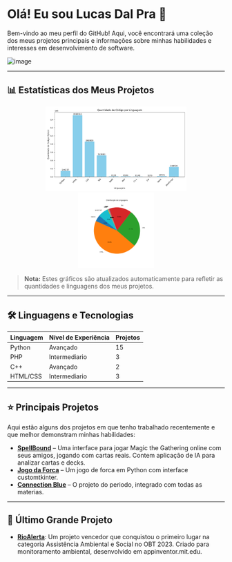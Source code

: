 # Olá! Eu sou Lucas Dal Pra 👋

Bem-vindo ao meu perfil do GitHub! Aqui, você encontrará uma coleção dos meus projetos principais e informações sobre minhas habilidades e interesses em desenvolvimento de software.

![image](https://github.com/user-attachments/assets/a71223ac-cc4c-4d5a-9d82-b2714bac0605)

---

## 📊 Estatísticas dos Meus Projetos

<p align="center">
  <img src="https://github.com/DalPra0/DalPra0/blob/main/imagens/grafico_barras.png?raw=true" width="65%" alt="Gráfico de Barras: Quantidade de Projetos">
  <img src="https://github.com/DalPra0/DalPra0/blob/main/imagens/grafico_pizza.png?raw=true" width="35%" alt="Gráfico de Pizza: Distribuição de Linguagens">
</p>

> **Nota:** Estes gráficos são atualizados automaticamente para refletir as quantidades e linguagens dos meus projetos.

---

## 🛠️ Linguagens e Tecnologias

| Linguagem    | Nível de Experiência | Projetos |
|--------------|-----------------------|----------|
| Python       | Avançado              | 15       |
| PHP          | Intermediario         | 3        |
| C++          | Avançado              | 2        |
| HTML/CSS     | Intermediario         | 3        |

---

## ⭐ Principais Projetos

Aqui estão alguns dos projetos em que tenho trabalhado recentemente e que melhor demonstram minhas habilidades:

- [**SpellBound**](https://github.com/DalPra0/Spellbound) – Uma interface para jogar Magic the Gathering online com seus amigos, jogando com cartas reais. Contem aplicação de IA para analizar cartas e decks.
- [**Jogo da Forca**](https://github.com/DalPra0/JogoDaVelha) – Um jogo de forca em Python com interface customtkinter.
- [**Connection Blue**](https://github.com/DalPra0/connectionBlue) – O projeto do periodo, integrado com todas as materias.

---

## 🚀 Último Grande Projeto

- **[RioAlerta](https://github.com/DalPra0/RioAlerta)**: Um projeto vencedor que conquistou o primeiro lugar na categoria Assistência Ambiental e Social no OBT 2023. Criado para monitoramento ambiental, desenvolvido em appinventor.mit.edu.
